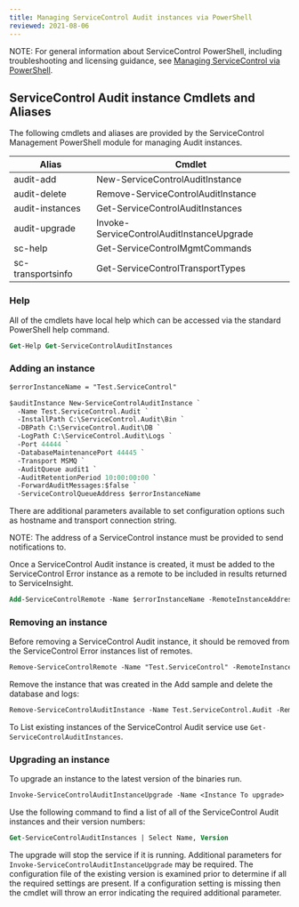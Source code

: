 ```yaml
---
title: Managing ServiceControl Audit instances via PowerShell
reviewed: 2021-08-06
---
```


NOTE: For general information about ServiceControl PowerShell, including troubleshooting and licensing guidance, see [Managing ServiceControl via PowerShell](/servicecontrol/powershell.md).


## ServiceControl Audit instance Cmdlets and Aliases

The following cmdlets and aliases are provided by the ServiceControl Management PowerShell module for managing Audit instances.

| Alias                  | Cmdlet                                        |
| ---------------------- | --------------------------------------------- |
| audit-add              | New-ServiceControlAuditInstance               |
| audit-delete           | Remove-ServiceControlAuditInstance            |
| audit-instances        | Get-ServiceControlAuditInstances              |
| audit-upgrade          | Invoke-ServiceControlAuditInstanceUpgrade     |
| sc-help                | Get-ServiceControlMgmtCommands                |
| sc-transportsinfo      | Get-ServiceControlTransportTypes              |


### Help

All of the cmdlets have local help which can be accessed via the standard PowerShell help command.

```ps
Get-Help Get-ServiceControlAuditInstances
```


### Adding an instance

```ps
$errorInstanceName = "Test.ServiceControl"

$auditInstance New-ServiceControlAuditInstance `
  -Name Test.ServiceControl.Audit `
  -InstallPath C:\ServiceControl.Audit\Bin `
  -DBPath C:\ServiceControl.Audit\DB `
  -LogPath C:\ServiceControl.Audit\Logs `
  -Port 44444 `
  -DatabaseMaintenancePort 44445 `
  -Transport MSMQ `
  -AuditQueue audit1 `
  -AuditRetentionPeriod 10:00:00:00 `
  -ForwardAuditMessages:$false `
  -ServiceControlQueueAddress $errorInstanceName
```

There are additional parameters available to set configuration options such as hostname and transport connection string.

NOTE: The address of a ServiceControl instance must be provided to send notifications to.

Once a ServiceControl Audit instance is created, it must be added to the ServiceControl Error instance as a remote to be included in results returned to ServiceInsight.

```ps
Add-ServiceControlRemote -Name $errorInstanceName -RemoteInstanceAddress $auditInstance.Url
```


### Removing an instance

Before removing a ServiceControl Audit instance, it should be removed from the ServiceControl Error instances list of remotes.

```ps
Remove-ServiceControlRemote -Name "Test.ServiceControl" -RemoteInstanceAddress "http://localhost:44444/api"
```

Remove the instance that was created in the Add sample and delete the database and logs:

```ps
Remove-ServiceControlAuditInstance -Name Test.ServiceControl.Audit -RemoveDB -RemoveLogs
```

To List existing instances of the ServiceControl Audit service use `Get-ServiceControlAuditInstances`.


### Upgrading an instance

To upgrade an instance to the latest version of the binaries run.

```ps
Invoke-ServiceControlAuditInstanceUpgrade -Name <Instance To upgrade>
```

Use the following command to find a list of all of the ServiceControl Audit instances and their version numbers:

```ps
Get-ServiceControlAuditInstances | Select Name, Version
```

The upgrade will stop the service if it is running. Additional parameters for `Invoke-ServiceControlAuditInstanceUpgrade` may be required. The configuration file of the existing version is examined prior to determine if all the required settings are present. If a configuration setting is missing  then the cmdlet will throw an error indicating the required additional parameter.
